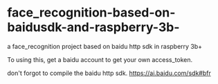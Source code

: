 # face_recognition-based-on-baidusdk-and-raspberry-3b-
a face_recognition project based on baidu http sdk in raspberry 3b+

To using this, get a baidu account to get your own access_token.

don't forgot to compile the baidu http sdk. https://ai.baidu.com/sdk#bfr
